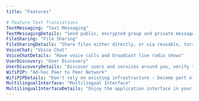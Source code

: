 ```yaml
---
title: "Features"

# Feature Text Translations
TextMessaging: "Text Messaging"
TextMessagingDetails: "Send public, encrypted group and private messages to anyone you meet on the network"
FileSharing: "File Sharing"
FileSharingDetails: "Share files either directly, or via reusable, torrent-like share links"
VoiceChat: "Voice Chat"
VoiceChatDetails: "Have voice calls and broadcast live radio shows"
UserDiscovery: "User Discovery"
UserDiscoveryDetails: "Discover users and services around you, verify their identity when you meet"
WifiP2P: "Ad-hoc Peer to Peer Network"
WifiP2PDetails: "Don't rely on existing infrastructure - become part of new ad-hoc infrastructure wherever you are"
MultilingualInterface: "Multilingual Interface"
MultilingualInterfaceDetails: "Enjoy the application interface in your native language"
---
```


